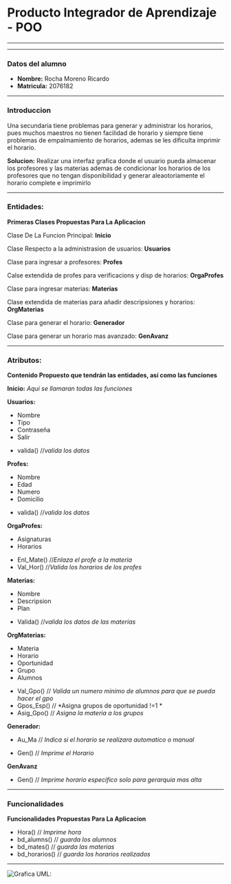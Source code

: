 # Producto Integrador de Aprendizaje - POO
___
___

 ### Datos del alumno
* **Nombre:** Rocha Moreno Ricardo   
* **Matricula:** 2076182
___
### Introduccion
Una secundaria tiene problemas para generar y administrar los horarios, pues muchos maestros no tienen facilidad de horario y siempre tiene problemas de empalmamiento de horarios, ademas se les dificulta imprimir el horario.  

**Solucion:** Realizar una interfaz grafica donde el usuario pueda almacenar los profesores y las materias ademas de condicionar los horarios de los profesores que no tengan disponibilidad y generar aleaotoriamente el horario complete e imprimirlo
___
### Entidades:
**Primeras Clases Propuestas Para La Aplicacion**    

Clase De La Funcion Principal: **Inicio**

Clase Respecto a la administrasion de usuarios: **Usuarios**

Clase para ingresar a profesores: **Profes**

Calse extendida de profes para verificacions y disp de horarios: **OrgaProfes**

Clase para ingresar materias: **Materias**

Clase extendida de materias para añadir descripsiones y horarios: **OrgMaterias**

Clase para generar el horario: **Generador**

Clase para generar un horario mas avanzado: **GenAvanz** 

---
### Atributos:
**Contenido Propuesto que tendrán las entidades, así como las funciones**  

**Inicio:** *Aqui se llamaran todas las funciones*  

**Usuarios:**
- Nombre
- Tipo
- Contraseña
- Salir  

* valida() //*valida los datos*

**Profes:**
- Nombre
- Edad 
- Numero
- Domicilio  

* valida() //*valida los datos*


**OrgaProfes:**
- Asignaturas
- Horarios  
* Enl_Mate() //*Enlaza el profe a la materia*
* Val_Hor() //*Valida los horarios de los profes*


**Materias:**
- Nombre
- Descripsion 
- Plan   

* Valida() //*valida los datos de las materias*


**OrgMaterias:**
- Materia
- Horario
- Oportunidad
- Grupo
- Alumnos

* Val_Gpo() // *Valida un numero minimo de alumnos para que se pueda hacer el gpo*
* Gpos_Esp() // *Asigna grupos de oportunidad !=1 *
* Asig_Gpo() // *Asigna la materia a los grupos*

**Generador:**
- Au_Ma // *Indica si el horario se realizara automatico o manual*

* Gen() // *Imprime el Horario*

**GenAvanz** 

* Gen() // *Imprime horario especifico solo para gerarquia mas alta*

---
### Funcionalidades
**Funcionalidades Propuestas Para La Aplicacion** 
- Hora() // *Imprime hora*
- bd_alumns() // *guarda los alumnos*
- bd_mates() // *guarda las materias*
- bd_horarios() // *guarda los horarios realizados*

---

![Grafica UML:]()
